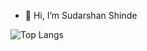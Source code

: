 - 👋 Hi, I’m Sudarshan Shinde

![Top Langs](https://github-readme-stats.vercel.app/api/top-langs/?username=sudarshan-prima&layout=compact&theme=darcula&langs_count=2)

